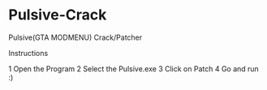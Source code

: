 # Pulsive-Crack
Pulsive(GTA MODMENU) Crack/Patcher

Instructions

1 Open the Program
2 Select the Pulsive.exe
3 Click on Patch
4 Go and run :)
